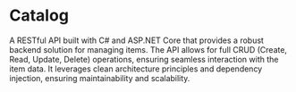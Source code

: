 # Catalog
A RESTful API built with C# and ASP.NET Core that provides a robust backend solution for managing items. The API allows for full CRUD (Create, Read, Update, Delete) operations, ensuring seamless interaction with the item data. It leverages clean architecture principles and dependency injection, ensuring maintainability and scalability.

